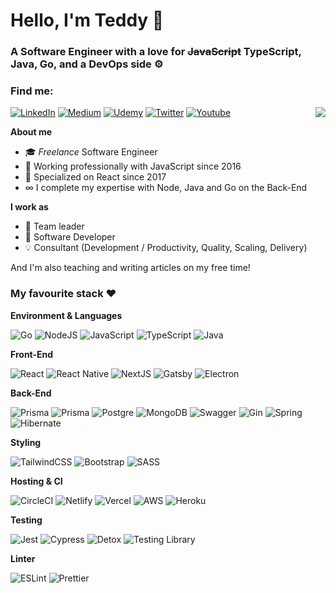 # Hello, I'm Teddy 👋

### A Software Engineer with a love for ~~JavaScript~~ TypeScript, Java, Go, and a DevOps side ⚙️

### Find me:

<img align="right" src="https://github-readme-stats.vercel.app/api/top-langs/?username=morintd&exclude_repo=lite-pathfindings,rtl-composable-providers,artillery-test,template-generator-vscode,hello-world,electron-state-ipc,request-runtime-type-checking,example-axios-validation,ts-generate-schema,express-todo&size_weight=0.5&count_weight=0.4">

[![LinkedIn](https://img.shields.io/badge/LinkedIn-0077B5?style=for-the-badge&logo=linkedin&logoColor=white)](https://www.linkedin.com/in/teddy-morin-react-engineer/) [![Medium](https://img.shields.io/badge/Medium-12100E?style=for-the-badge&logo=medium&logoColor=white)](https://morintd.medium.com/) [![Udemy](https://img.shields.io/badge/Udemy-EC5252?style=for-the-badge&logo=Udemy&logoColor=white)](https://www.udemy.com/user/teddy-morin/) [![Twitter](https://img.shields.io/badge/Twitter-1DA1F2?style=for-the-badge&logo=twitter&logoColor=white)](https://twitter.com/mrtdtech) [![Youtube](https://img.shields.io/badge/YouTube-red?style=for-the-badge&logo=youtube&logoColor=white)](https://www.youtube.com/channel/UCMjHUJSg1KEs3nlZxzDSI0Q)

**About me**

- 🎓 _Freelance_ Software Engineer
- 👷 Working professionally with JavaScript since 2016
- 🚀 Specialized on React since 2017
- ∞ I complete my expertise with Node, Java and Go on the Back-End

**I work as**

- 🎒 Team leader
- 👴 Software Developer
- 💡 Consultant (Development / Productivity, Quality, Scaling, Delivery)

And I'm also teaching and writing articles on my free time!

### My favourite stack ❤️

**Environment & Languages**

![Go](https://img.shields.io/badge/Go-06ACD7?style=for-the-badge&logo=go&logoColor=white) ![NodeJS](https://img.shields.io/badge/Node.js-339933?style=for-the-badge&logo=nodedotjs&logoColor=white) ![JavaScript](https://img.shields.io/badge/JavaScript-323330?style=for-the-badge&logo=javascript&logoColor=F7DF1E) ![TypeScript](https://img.shields.io/badge/TypeScript-007ACC?style=for-the-badge&logo=typescript&logoColor=white)
 ![Java](https://img.shields.io/badge/Java-ED8B00?style=for-the-badge&logo=openjdk&logoColor=white)

**Front-End**

![React](https://img.shields.io/badge/React-20232A?style=for-the-badge&logo=react&logoColor=61DAFB) ![React Native](https://img.shields.io/badge/React_Native-20232A?style=for-the-badge&logo=react&logoColor=61DAFB) ![NextJS](https://img.shields.io/badge/next.js-000000?style=for-the-badge&logo=nextdotjs&logoColor=white) ![Gatsby](https://img.shields.io/badge/Gatsby-663399?style=for-the-badge&logo=gatsby&logoColor=white) ![Electron](https://img.shields.io/badge/Electron-2B2E3A?style=for-the-badge&logo=electron&logoColor=9FEAF9) 

**Back-End**

![Prisma](https://img.shields.io/badge/Express.js-000000?style=for-the-badge&logo=express&logoColor=white) ![Prisma](https://img.shields.io/badge/prisma-1B222D?style=for-the-badge&logo=prisma&logoColor=white) ![Postgre](https://img.shields.io/badge/PostgreSQL-316192?style=for-the-badge&logo=postgresql&logoColor=white) ![MongoDB](https://img.shields.io/badge/MongoDB-4EA94B?style=for-the-badge&logo=mongodb&logoColor=white) ![Swagger](https://img.shields.io/badge/Swagger-85EA2D?style=for-the-badge&logo=Swagger&logoColor=white) ![Gin](https://img.shields.io/badge/Gin-06ACD7?style=for-the-badge&logo=go&logoColor=white) ![Spring](https://img.shields.io/badge/Spring-6DB33F?style=for-the-badge&logo=spring&logoColor=white) ![Hibernate](https://img.shields.io/badge/Hibernate-59666C?style=for-the-badge&logo=Hibernate&logoColor=white)

**Styling**

![TailwindCSS](https://img.shields.io/badge/Tailwind_CSS-38B2AC?style=for-the-badge&logo=tailwind-css&logoColor=white) ![Bootstrap](https://img.shields.io/badge/Bootstrap-563D7C?style=for-the-badge&logo=bootstrap&logoColor=white) ![SASS](https://img.shields.io/badge/Sass-CC6699?style=for-the-badge&logo=sass&logoColor=white)

**Hosting & CI**

![CircleCI](https://img.shields.io/badge/circleci-343434?style=for-the-badge&logo=circleci&logoColor=white) ![Netlify](https://img.shields.io/badge/Netlify-00C7B7?style=for-the-badge&logo=netlify&logoColor=white) ![Vercel](https://img.shields.io/badge/Vercel-000000?style=for-the-badge&logo=vercel&logoColor=white) ![AWS](https://img.shields.io/badge/Amazon_AWS-FF9900?style=for-the-badge&logo=amazonaws&logoColor=white) ![Heroku](https://img.shields.io/badge/Heroku-430098?style=for-the-badge&logo=heroku&logoColor=white)

**Testing**

![Jest](https://img.shields.io/badge/Jest-C21325?style=for-the-badge&logo=jest&logoColor=white) ![Cypress](https://img.shields.io/badge/Cypress-17202C?style=for-the-badge&logo=cypress&logoColor=white) ![Detox](https://img.shields.io/badge/Detox-000000?style=for-the-badge&logo=dash&logoColor=white) ![Testing Library](https://img.shields.io/badge/Testing_Library-C21325?style=for-the-badge&logo=Supabase&logoColor=white)

**Linter**

![ESLint](https://img.shields.io/badge/eslint-3A33D1?style=for-the-badge&logo=eslint&logoColor=white) ![Prettier](https://img.shields.io/badge/prettier-1A2C34?style=for-the-badge&logo=prettier&logoColor=F7BA3E)
